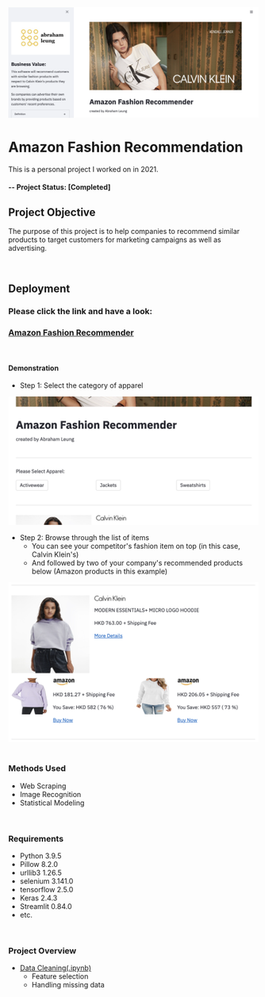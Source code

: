 <img src="/image/streamlit/app_interface.png">

# Amazon Fashion Recommendation
This is a personal project I worked on in 2021.

#### -- Project Status: [Completed]

## Project Objective
The purpose of this project is to help companies to recommend similar products to target customers for marketing campaigns as well as advertising.

<br />

## Deployment

### Please click the link and have a look: 
### [Amazon Fashion Recommender](https://share.streamlit.io/yatfungleung/amazon-fashion-recommendation/main/app.py)

<br />

#### Demonstration
* Step 1: Select the category of apparel
<img src="/image/streamlit/app_step_1.png" width="700">

* Step 2: Browse through the list of items
  * You can see your competitor's fashion item on top (in this case, Calvin Klein's)
  * And followed by two of your company's recommended products below (Amazon products in this example)
<img src="/image/streamlit/app_step_2.png" width="700">

<br />
<br />

### Methods Used
* Web Scraping
* Image Recognition
* Statistical Modeling

<br />

### Requirements
* Python 3.9.5
* Pillow 8.2.0
* urllib3 1.26.5
* selenium 3.141.0
* tensorflow 2.5.0
* Keras 2.4.3
* Streamlit 0.84.0
* etc.

<br />

### Project Overview
* [Data Cleaning(.ipynb)](/1_data_cleaning.ipynb)
  * Feature selection
  * Handling missing data

